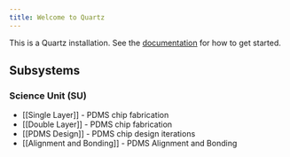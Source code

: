 ```yaml
---
title: Welcome to Quartz
---
```


This is a Quartz installation.
See the [documentation](https://quartz.jzhao.xyz) for how to get started.

## Subsystems

### Science Unit (SU)

- [[Single Layer]] - PDMS chip fabrication
- [[Double Layer]] - PDMS chip fabrication
- [[PDMS Design]] - PDMS chip design iterations
- [[Alignment and Bonding]] - PDMS Alignment and Bonding
